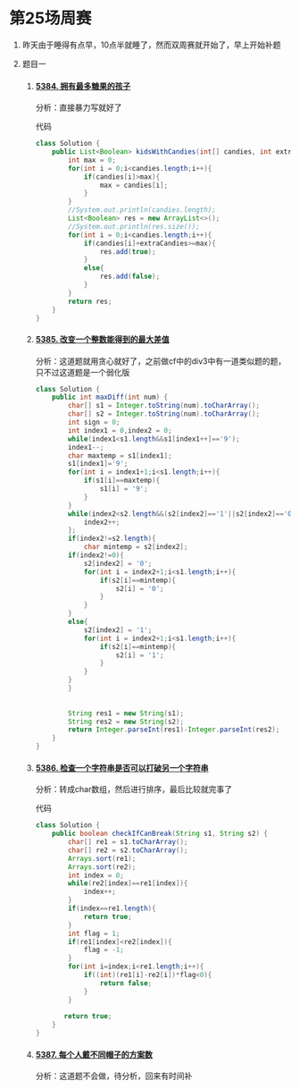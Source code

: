 

# 第25场周赛

1. 昨天由于睡得有点早，10点半就睡了，然而双周赛就开始了，早上开始补题

2. 题目一

   1. #### [5384. 拥有最多糖果的孩子](https://leetcode-cn.com/problems/kids-with-the-greatest-number-of-candies/)

      分析：直接暴力写就好了

      代码

      ```java
      class Solution {
          public List<Boolean> kidsWithCandies(int[] candies, int extraCandies) {
              int max = 0;
              for(int i = 0;i<candies.length;i++){
                  if(candies[i]>max){
                      max = candies[i];
                  }
              }
              //System.out.println(candies.length);
              List<Boolean> res = new ArrayList<>();
              //System.out.println(res.size());
              for(int i = 0;i<candies.length;i++){
                  if(candies[i]+extraCandies>=max){
                      res.add(true);
                  }
                  else{
                      res.add(false);
                  }
              }
              return res;
          }
      }
      ```

   2. #### [5385. 改变一个整数能得到的最大差值](https://leetcode-cn.com/problems/max-difference-you-can-get-from-changing-an-integer/)

      分析：这道题就用贪心就好了，之前做cf中的div3中有一道类似题的题，只不过这道题是一个弱化版

      ```java
      class Solution {
          public int maxDiff(int num) {
              char[] s1 = Integer.toString(num).toCharArray();
              char[] s2 = Integer.toString(num).toCharArray();
              int sign = 0;
              int index1 = 0,index2 = 0;
              while(index1<s1.length&&s1[index1++]=='9');
              index1--;
              char maxtemp = s1[index1];
              s1[index1]='9';
              for(int i = index1+1;i<s1.length;i++){
                  if(s1[i]==maxtemp){
                      s1[i] = '9';
                  }
              }
              while(index2<s2.length&&(s2[index2]=='1'||s2[index2]=='0')){
                  index2++;
              };
              if(index2!=s2.length){
                  char mintemp = s2[index2];
              if(index2!=0){
                  s2[index2] = '0';
                  for(int i = index2+1;i<s1.length;i++){
                      if(s2[i]==mintemp){
                          s2[i] = '0';
                      }
                  }
              }
              else{
                  s2[index2] = '1';
                  for(int i = index2+1;i<s1.length;i++){
                      if(s2[i]==mintemp){
                          s2[i] = '1';
                      }
                  }
              }
              }
              
              
              String res1 = new String(s1);
              String res2 = new String(s2);
              return Integer.parseInt(res1)-Integer.parseInt(res2);
          }
      }
      ```

   3. #### [5386. 检查一个字符串是否可以打破另一个字符串](https://leetcode-cn.com/problems/check-if-a-string-can-break-another-string/)

      分析：转成char数组，然后进行排序，最后比较就完事了

      代码

      ```java
      class Solution {
          public boolean checkIfCanBreak(String s1, String s2) {
              char[] re1 = s1.toCharArray();
              char[] re2 = s2.toCharArray();
              Arrays.sort(re1);
              Arrays.sort(re2);
              int index = 0;
              while(re2[index]==re1[index]){
                  index++;
              }
              if(index==re1.length){
                  return true;
              }
              int flag = 1;
              if(re1[index]<re2[index]){
                  flag = -1;
              }
              for(int i=index;i<re1.length;i++){
                  if((int)(re1[i]-re2[i])*flag<0){
                      return false;
                  }
              }
            
             return true;
          }
      }
      ```

   4. #### [5387. 每个人戴不同帽子的方案数](https://leetcode-cn.com/problems/number-of-ways-to-wear-different-hats-to-each-other/)

      分析：这道题不会做，待分析，回来有时间补